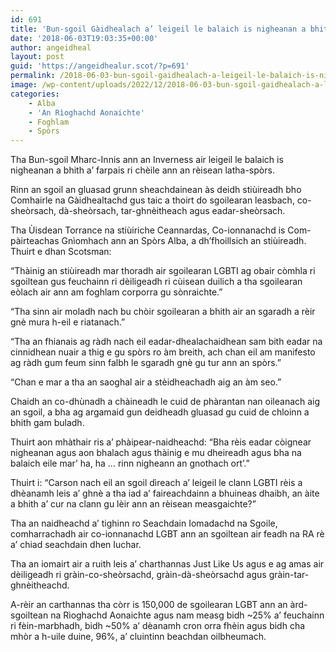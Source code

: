 ```yaml
---
id: 691
title: 'Bun-sgoil Gàidhealach a’ leigeil le balaich is nigheanan a bhith a’ farpais ri chèile ann an rèisean latha-spòrs'
date: '2018-06-03T19:03:35+00:00'
author: angeidheal
layout: post
guid: 'https://angeidhealur.scot/?p=691'
permalink: /2018-06-03-bun-sgoil-gaidhealach-a-leigeil-le-balaich-is-nigheanan-a-bhith-a-farpais-ri-cheile-ann-an-reisean-latha-spors/
image: /wp-content/uploads/2022/12/2018-06-03-bun-sgoil-gaidhealach-a-leigeil-le-balaich-is-nigheanan-a-bhith-a-farpais-ri-cheile-ann-an-reisean-latha-spors.webp
categories:
    - Alba
    - 'An Rìoghachd Aonaichte'
    - Foghlam
    - Spòrs
---
```


Tha Bun-sgoil Mharc-Innis ann an Inverness air leigeil le balaich is nigheanan a bhith a’ farpais ri chèile ann an rèisean latha-spòrs.

Rinn an sgoil an gluasad grunn sheachdainean às deidh stiùireadh bho Comhairle na Gàidhealtachd gus taic a thoirt do sgoilearan leasbach, co-sheòrsach, dà-sheòrsach, tar-ghnèitheach agus eadar-sheòrsach.

Tha Ùisdean Torrance na stiùiriche Ceannardas, Co-ionnanachd is Com-pàirteachas Gnìomhach ann an Spòrs Alba, a dh’fhoillsich an stiùireadh. Thuirt e dhan Scotsman:

“Thàinig an stiùireadh mar thoradh air sgoilearan LGBTI ag obair còmhla ri sgoiltean gus feuchainn ri dèiligeadh ri cùisean duilich a tha sgoilearan eòlach air ann am foghlam corporra gu sònraichte.”

“Tha sinn air moladh nach bu chòir sgoilearan a bhith air an sgaradh a rèir gnè mura h-eil e riatanach.”

“Tha an fhianais ag ràdh nach eil eadar-dhealachaidhean sam bith eadar na cinnidhean nuair a thig e gu spòrs ro àm breith, ach chan eil am manifesto ag ràdh gum feum sinn falbh le sgaradh gnè gu tur ann an spòrs.”

“Chan e mar a tha an saoghal air a stèidheachadh aig an àm seo.”

Chaidh an co-dhùnadh a chàineadh le cuid de phàrantan nan oileanach aig an sgoil, a bha ag argamaid gun deidheadh gluasad gu cuid de chloinn a bhith gam buladh.

Thuirt aon mhàthair ris a’ phàipear-naidheachd: “Bha rèis eadar còignear nigheanan agus aon bhalach agus thàinig e mu dheireadh agus bha na balaich eile mar’ ha, ha … rinn nigheann an gnothach ort’.”

Thuirt i: “Carson nach eil an sgoil dìreach a’ leigeil le clann LGBTI rèis a dhèanamh leis a’ ghnè a tha iad a’ faireachdainn a bhuineas dhaibh, an àite a bhith a’ cur na clann gu lèir ann an rèisean measgaichte?”

Tha an naidheachd a’ tighinn ro Seachdain Iomadachd na Sgoile, comharrachadh air co-ionnanachd LGBT ann an sgoiltean air feadh na RA rè a’ chiad seachdain dhen Iuchar.

Tha an iomairt air a ruith leis a’ charthannas Just Like Us agus e ag amas air dèiligeadh ri gràin-co-sheòrsachd, gràin-dà-sheòrsachd agus gràin-tar-ghnèitheachd.

A-rèir an carthannas tha còrr is 150,000 de sgoilearan LGBT ann an àrd-sgoiltean na Rìoghachd Aonaichte agus nam measg bidh ~25% a’ feuchainn ri fèin-marbhadh, bidh ~50% a’ dèanamh cron orra fhèin agus bidh cha mhòr a h-uile duine, 96%, a’ cluintinn beachdan oilbheumach.